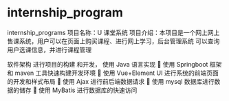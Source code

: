# internship_program
internship_programs
项目名称：U 课堂系统 项目介绍：本项目是一个网上网上售课系统，用户可以在页面上购买课程、进行网上学习，后台管理系统 可以查询用户选课信息，并进行课程管理

软件架构
进行项目的构建 和开发，
使用 Java 语言实现
 使用 Springboot 框架和 maven 工具快速构建开发环境
 使用 Vue+Element UI 进行系统的前端页面的开发和样式布局
 使用 Ajax 进行前后端数据请求 
 使用 mysql 数据库进行数据的储存 
 使用 MyBatis 进行数据库的快速访问
